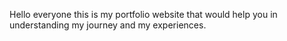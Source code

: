 Hello everyone this is my portfolio website that would help you in understanding my journey and my experiences.
